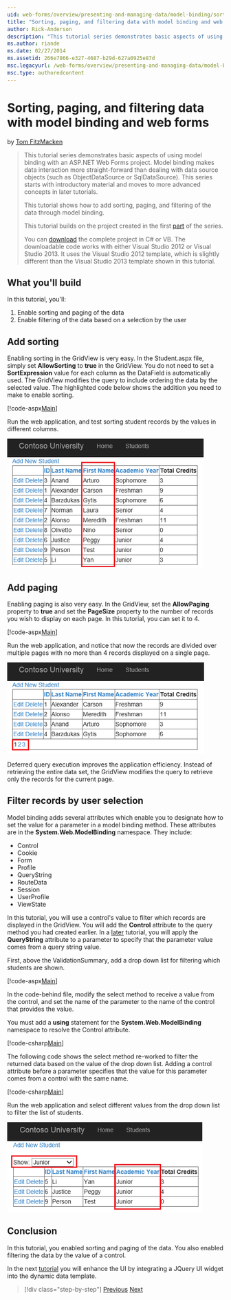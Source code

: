 ```yaml
---
uid: web-forms/overview/presenting-and-managing-data/model-binding/sorting-paging-and-filtering-data
title: "Sorting, paging, and filtering data with model binding and web forms | Microsoft Docs"
author: Rick-Anderson
description: "This tutorial series demonstrates basic aspects of using model binding with an ASP.NET Web Forms project. Model binding makes data interaction more straight-..."
ms.author: riande
ms.date: 02/27/2014
ms.assetid: 266e7866-e327-4687-b29d-627a0925e87d
msc.legacyurl: /web-forms/overview/presenting-and-managing-data/model-binding/sorting-paging-and-filtering-data
msc.type: authoredcontent
---
```

Sorting, paging, and filtering data with model binding and web forms
====================
by [Tom FitzMacken](https://github.com/tfitzmac)

> This tutorial series demonstrates basic aspects of using model binding with an ASP.NET Web Forms project. Model binding makes data interaction more straight-forward than dealing with data source objects (such as ObjectDataSource or SqlDataSource). This series starts with introductory material and moves to more advanced concepts in later tutorials.
> 
> This tutorial shows how to add sorting, paging, and filtering of the data through model binding.
> 
> This tutorial builds on the project created in the first [part](retrieving-data.md) of the series.
> 
> You can [download](https://go.microsoft.com/fwlink/?LinkId=286116) the complete project in C# or VB. The downloadable code works with either Visual Studio 2012 or Visual Studio 2013. It uses the Visual Studio 2012 template, which is slightly different than the Visual Studio 2013 template shown in this tutorial.


## What you'll build

In this tutorial, you'll:

1. Enable sorting and paging of the data
2. Enable filtering of the data based on a selection by the user

## Add sorting

Enabling sorting in the GridView is very easy. In the Student.aspx file, simply set **AllowSorting** to **true** in the GridView. You do not need to set a **SortExpression** value for each column as the DataField is automatically used. The GridView modifies the query to include ordering the data by the selected value. The highlighted code below shows the addition you need to make to enable sorting.

[!code-aspx[Main](sorting-paging-and-filtering-data/samples/sample1.aspx?highlight=5)]

Run the web application, and test sorting student records by the values in different columns.

![sort students](sorting-paging-and-filtering-data/_static/image2.png)

## Add paging

Enabling paging is also very easy. In the GridView, set the **AllowPaging** property to **true** and set the **PageSize** property to the number of records you wish to display on each page. In this tutorial, you can set it to 4.

[!code-aspx[Main](sorting-paging-and-filtering-data/samples/sample2.aspx?highlight=5)]

Run the web application, and notice that now the records are divided over multiple pages with no more than 4 records displayed on a single page.

![add paging](sorting-paging-and-filtering-data/_static/image4.png)

Deferred query execution improves the application efficiency. Instead of retrieving the entire data set, the GridView modifies the query to retrieve only the records for the current page.

## Filter records by user selection

Model binding adds several attributes which enable you to designate how to set the value for a parameter in a model binding method. These attributes are in the **System.Web.ModelBinding** namespace. They include:

- Control
- Cookie
- Form
- Profile
- QueryString
- RouteData
- Session
- UserProfile
- ViewState

In this tutorial, you will use a control's value to filter which records are displayed in the GridView. You will add the **Control** attribute to the query method you had created earlier. In a [later](using-query-string-values-to-retrieve-data.md) tutorial, you will apply the **QueryString** attribute to a parameter to specify that the parameter value comes from a query string value.

First, above the ValidationSummary, add a drop down list for filtering which students are shown.

[!code-aspx[Main](sorting-paging-and-filtering-data/samples/sample3.aspx?highlight=3-11)]

In the code-behind file, modify the select method to receive a value from the control, and set the name of the parameter to the name of the control that provides the value.

You must add a **using** statement for the **System.Web.ModelBinding** namespace to resolve the Control attribute.

[!code-csharp[Main](sorting-paging-and-filtering-data/samples/sample4.cs)]

The following code shows the select method re-worked to filter the returned data based on the value of the drop down list. Adding a control attribute before a parameter specifies that the value for this parameter comes from a control with the same name.

[!code-csharp[Main](sorting-paging-and-filtering-data/samples/sample5.cs)]

Run the web application and select different values from the drop down list to filter the list of students.

![filter students](sorting-paging-and-filtering-data/_static/image6.png)

## Conclusion

In this tutorial, you enabled sorting and paging of the data. You also enabled filtering the data by the value of a control.

In the next [tutorial](integrating-jquery-ui.md) you will enhance the UI by integrating a JQuery UI widget into the dynamic data template.

> [!div class="step-by-step"]
> [Previous](updating-deleting-and-creating-data.md)
> [Next](integrating-jquery-ui.md)
